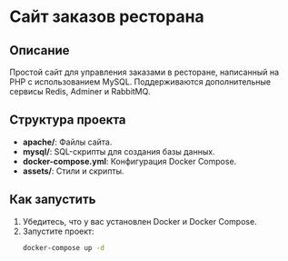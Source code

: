 # Сайт заказов ресторана

## Описание
Простой сайт для управления заказами в ресторане, написанный на PHP с использованием MySQL. Поддерживаются дополнительные сервисы Redis, Adminer и RabbitMQ.

## Структура проекта
- **apache/**: Файлы сайта.
- **mysql/**: SQL-скрипты для создания базы данных.
- **docker-compose.yml**: Конфигурация Docker Compose.
- **assets/**: Стили и скрипты.

## Как запустить
1. Убедитесь, что у вас установлен Docker и Docker Compose.
2. Запустите проект:
   ```bash
   docker-compose up -d
